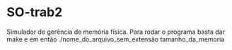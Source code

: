 # SO-trab2
Simulador de gerência de memória física.
Para rodar o programa basta dar make e em então ./nome_do_arquivo_sem_extensão tamanho_da_memoria